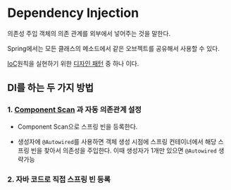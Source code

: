 # Dependency Injection
의존성 주입
객체의 의존 관계를 외부에서 넣어주는 것을 말한다.

Spring에서는 모든 클래스의 메소드에서 같은 오브젝트를 공유해서 사용할 수 있다.

[IoC](IoC)원칙을 실현하기 위한 [디자인 패턴](Design_Pattern.md) 중 하나 이다.

## DI를 하는 두 가지 방법
### 1. [Component Scan](Component_Scan.md) 과 자동 의존관계 설정
- Component Scan으로 스프링 빈을 등록한다.
  
- 생성자에 `@Autowired`를 사용하면 객체 생성 시점에 스프링 컨테이너에서 해당 스프링 빈을 찾아서 의존성을 주입한다.
  이때 생성자가 1개만 있으면 `@Autowired` 생략가능 

### 2. 자바 코드로 직접 스프링 빈 등록

